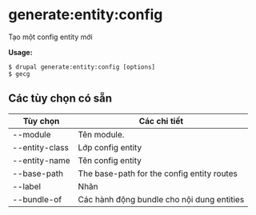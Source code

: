 # generate:entity:config
Tạo một config entity mới

**Usage:**
```
$ drupal generate:entity:config [options]
$ gecg  
```

## Các tùy chọn có sẵn
Tùy chọn | Các chi tiết
-------|-------------
--module | Tên module.
--entity-class | Lớp config entity
--entity-name | Tên config entity
--base-path | The base-path for the config entity routes
--label | Nhãn
--bundle-of | Các hành động bundle cho nội dung entities
